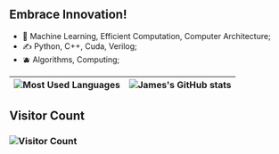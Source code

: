 ## Embrace Innovation!
- 🧙   Machine Learning, Efficient Computation, Computer Architecture;
- ✍️   Python, C++, Cuda, Verilog;
- 🫐   Algorithms, Computing;



| ![Most Used Languages](https://github-readme-stats.vercel.app/api/top-langs/?username=JamesQian11&layout=compact) | ![James's GitHub stats](https://github-readme-stats.vercel.app/api?username=JamesQian11&show_icons=true) |
|:-:|:-:|


## Visitor Count
### ![Visitor Count](https://profile-counter.glitch.me/JamesQian11/count.svg)


<!--START_SECTION:waka-->
<!--END_SECTION:waka-->


<!--
**JamesQian11/JamesQian11** is a ✨ _special_ ✨ repository because its `README.md` (this file) appears on your GitHub profile.

Here are some ideas to get you started:

- 🔭 I’m currently working on ...
- 🌱 I’m currently learning ...
- 👯 I’m looking to collaborate on ...
- 🤔 I’m looking for help with ...
- 💬 Ask me about ...
- 📫 How to reach me: ...
- 😄 Pronouns: ...
- ⚡ Fun fact: ...
-->
